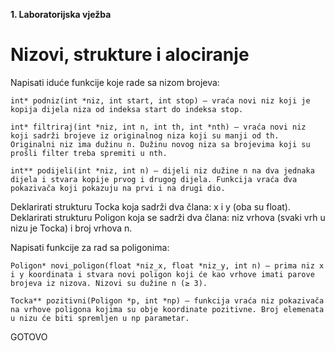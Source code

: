 **1. Laboratorijska vježba**

# Nizovi, strukture i alociranje

Napisati iduće funkcije koje rade sa nizom brojeva:

    int* podniz(int *niz, int start, int stop) – vraća novi niz koji je kopija dijela niza od indeksa start do indeksa stop.

    int* filtriraj(int *niz, int n, int th, int *nth) – vraća novi niz koji sadrži brojeve iz originalnog niza koji su manji od th. Originalni niz ima dužinu n. Dužinu novog niza sa brojevima koji su prošli filter treba spremiti u nth. 

    int** podijeli(int *niz, int n) – dijeli niz dužine n na dva jednaka dijela i stvara kopije prvog i drugog dijela. Funkcija vraća dva pokazivača koji pokazuju na prvi i na drugi dio.

Deklarirati strukturu Tocka koja sadrži dva člana: x i y (oba su float). 
Deklarirati strukturu Poligon koja se sadrži dva člana: niz vrhova (svaki vrh u nizu je Tocka) i broj vrhova n. 
    
 Napisati funkcije za rad sa poligonima:
 
    Poligon* novi_poligon(float *niz_x, float *niz_y, int n) – prima niz x i y koordinata i stvara novi poligon koji će kao vrhove imati parove brojeva iz nizova. Nizovi su dužine n (≥ 3).

    Tocka** pozitivni(Poligon *p, int *np) – funkcija vraća niz pokazivača na vrhove poligona kojima su obje koordinate pozitivne. Broj elemenata u nizu će biti spremljen u np parametar.      


GOTOVO
